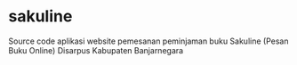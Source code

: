 # sakuline
Source code aplikasi website pemesanan peminjaman buku Sakuline (Pesan Buku Online) Disarpus Kabupaten Banjarnegara
